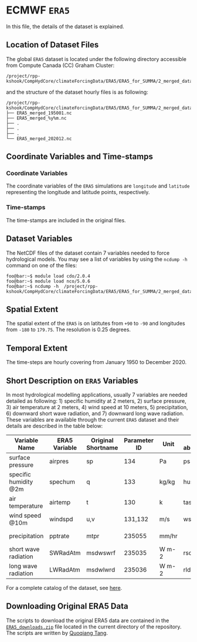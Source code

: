# ECMWF `ERA5`
In this file, the details of the dataset is explained.

## Location of Dataset Files
The global `ERA5` dataset is located under the following directory accessible from Compute Canada (CC) Graham Cluster:
```
/project/rpp-kshook/CompHydCore/climateForcingData/ERA5/ERA5_for_SUMMA/2_merged_data
```
and the structure of the dataset hourly files is as following:
```console
/project/rpp-kshook/CompHydCore/climateForcingData/ERA5/ERA5_for_SUMMA/2_merged_data
├── ERA5_merged_195001.nc
├── ERA5_merged_%y%m.nc
├── .
├── .
├── .
└── ERA5_merged_202012.nc
```

## Coordinate Variables and Time-stamps

### Coordinate Variables
The coordinate variables of the `ERA5` simulations are `longitude` and `latitude` representing the longitude and latitude points, respectively.
### Time-stamps
The time-stamps are included in the original files.

## Dataset Variables
The NetCDF files of the dataset contain 7 variables needed to force hydrological models. You may see a list of variables by using the `ncdump -h`  command on one of the files:
```console
foo@bar:~$ module load cdo/2.0.4
foo@bar:~$ module load nco/5.0.6
foo@bar:~$ ncdump -h  /project/rpp-kshook/CompHydCore/climateForcingData/ERA5/ERA5_for_SUMMA/2_merged_data/ERA5_merged_195001.nc
```

## Spatial Extent
The spatial extent of the `ERA5` is on latitutes from `+90` to `-90` and longitudes from `-180` to `179.75`. The resolution is 0.25 degrees. 

## Temporal Extent
The time-steps are hourly covering from January 1950 to December 2020.

## Short Description on `ERA5` Variables
In most hydrological modelling applications, usually 7 variables are needed detailed as following:  1) specific humidity at 2 meters, 2) surface pressure, 3) air temperature at 2 meters, 4) wind speed at 10 meters, 5) precipitation, 6) downward short wave radiation, and 7) downward long wave radiation. These variables are available through the current `ERA5` dataset and their details are described in the table below:

|Variable Name        |ERA5 Variable      |Original Shortname|Parameter ID|Unit |IPCC abbreviation|Comments            |
|---------------------|-------------------|------------------|------------|-----|-----------------|--------------------|
|surface pressure     |airpres            |sp                |134         |Pa   |ps               |                    |
|specific humidity @2m|spechum            |q                 |133         |kg/kg|huss             |                    |
|air temperature      |airtemp            |t                 |130         |k    |tas              |                    |
|wind speed @10m      |windspd            |u,v               |131,132     |m/s  |wspd             |WIND=SQRT(u<sup>2</sup>+v<sup>2</sup>)|
|precipitation        |pptrate            |mtpr              |235055      |mm/hr|                 |mean total precipitation rate|
|short wave radiation |SWRadAtm           |msdwswrf          |235035      |W m-2|rsds             |                    |
|long wave radiation  |LWRadAtm           |msdwlwrd          |235036      |W m-2|rlds             |                    |

For a complete catalog of the dataset, see [here](https://confluence.ecmwf.int/display/CKB/ERA5%3A+data+documentation).

## Downloading Original ERA5 Data
The scripts to download the original ERA5 data are contained in the [`ERA5_downloads.zip`](./ERA5_downloads.zip) file located in the current directory of the repository. The scripts are written by [Quoqiang Tang](quoqiang.tang@usask.ca).
